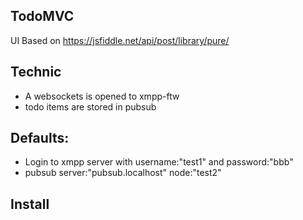 TodoMVC
----------

UI Based on 
https://jsfiddle.net/api/post/library/pure/

Technic
-----------
* A websockets is opened to xmpp-ftw
* todo items are stored in pubsub

Defaults:
-----------
* Login to xmpp server with username:"test1" and password:"bbb"
* pubsub server:"pubsub.localhost" node:"test2"

Install
---------


